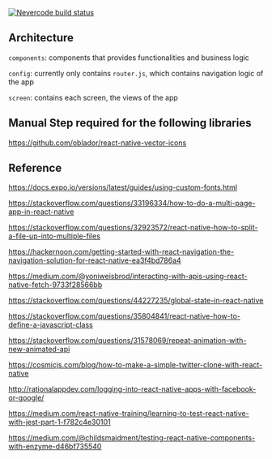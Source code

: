 [![Nevercode build status](https://app.nevercode.io/api/projects/743c8eb2-76d8-4870-b1d8-f051c2d0ba04/workflows/509cf478-5487-4df5-b33e-256c87667dd9/status_badge.svg?branch=backend_blocker_1)](https://app.nevercode.io/#/project/743c8eb2-76d8-4870-b1d8-f051c2d0ba04/workflow/509cf478-5487-4df5-b33e-256c87667dd9/latestBuild?branch=backend_blocker_1)

## Architecture
`components`: components that provides functionalities and business logic

`config`: currently only contains `router.js`, which contains navigation logic of the app

`screen`: contains each screen, the views of the app

## Manual Step required for the following libraries
https://github.com/oblador/react-native-vector-icons

## Reference
https://docs.expo.io/versions/latest/guides/using-custom-fonts.html

https://stackoverflow.com/questions/33196334/how-to-do-a-multi-page-app-in-react-native

https://stackoverflow.com/questions/32923572/react-native-how-to-split-a-file-up-into-multiple-files

https://hackernoon.com/getting-started-with-react-navigation-the-navigation-solution-for-react-native-ea3f4bd786a4

https://medium.com/@yoniweisbrod/interacting-with-apis-using-react-native-fetch-9733f28566bb

https://stackoverflow.com/questions/44227235/global-state-in-react-native

https://stackoverflow.com/questions/35804841/react-native-how-to-define-a-javascript-class

https://stackoverflow.com/questions/31578069/repeat-animation-with-new-animated-api

https://cosmicjs.com/blog/how-to-make-a-simple-twitter-clone-with-react-native

http://rationalappdev.com/logging-into-react-native-apps-with-facebook-or-google/

https://medium.com/react-native-training/learning-to-test-react-native-with-jest-part-1-f782c4e30101

https://medium.com/@childsmaidment/testing-react-native-components-with-enzyme-d46bf735540